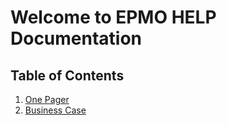 # Welcome to EPMO HELP Documentation

## Table of Contents

1. [One Pager](BusinessCase.md)
2. [Business Case](C2BusinessCase.md)
